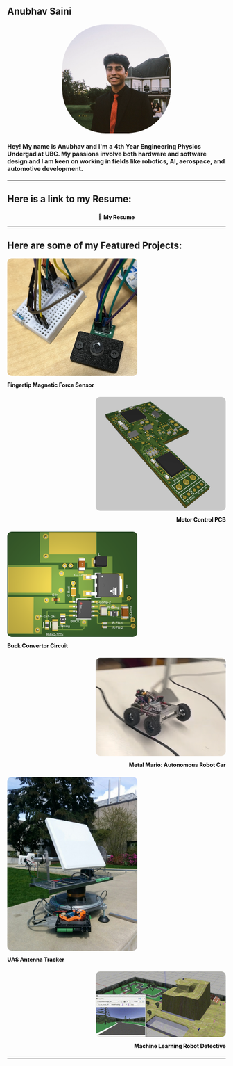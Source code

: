 ## Anubhav Saini

<div style="text-align: center;">
  <img src="docs/assets/ProfilePic1.png" alt="My Photo" style="border-radius: 40%; width: 250px; height: 250px;">
</div>


#### Hey! My name is Anubhav and I'm a **4th Year Engineering Physics Undergad** at UBC. My passions involve both hardware and software design and I am keen on working in fields like robotics, AI, aerospace, and automotive development.

---
## Here is a link to my Resume:
<div style="text-align: center; margin-top: 20px;">
  <a href="docs/assets/Resume - Anubhav Saini.pdf" target="_blank" style="color: black; text-decoration: none; font-size: 0.9em;">
    📄 <strong> My Resume</strong>
  </a>
</div>

___

## Here are some of my Featured Projects:

<div style="text-align: left; margin-bottom: 20px;">
  <a href="/SarcoSensor/" style="text-decoration: none; color: black;">
    <img src="docs/assets/force sensor4.png" alt="Fingertip Magnetic Force Sensor" style="color:black; width: 300px; border-radius: 10px; margin-bottom: 10px;">
    <h3 style="color:black; margin: 0; font-size:0.9em">Fingertip Magnetic Force Sensor</h3>
  </a>
</div>


<div style="text-align: right; margin-bottom: 20px;">
  <a href="/SarcoPCB/" style="text-decoration: none; color: black;">
    <img src="docs/assets/MotorControlPCB.png" alt="Motor Control PCB" style="color:black; width: 300px; border-radius: 10px; margin-bottom: 10px;">
    <h3 style="color:black; margin: 0; font-size:0.9em">Motor Control PCB</h3>
  </a>
</div>

<div style="text-align: left; margin-bottom: 20px;">
  <a href="/UasBuckConvertor/" style="text-decoration: none; color: black;">
    <img src="docs/assets/UASBuck.png" alt="Buck Convertor Circuit" style="color:black; width: 300px; border-radius: 10px; margin-bottom: 10px;">
    <h3 style="color:black; margin: 0; font-size:0.9em">Buck Convertor Circuit</h3>
  </a>
</div>


<div style="text-align: right; margin-bottom: 20px;">
  <a href="/MetalMario/" style="text-decoration: none; color: black;">
    <img src="docs/assets/MarioKart.png" alt="Metal Mario: Autonomous Robot Car" style="color:black; width: 300px; border-radius: 10px; margin-bottom: 10px;">
    <h3 style="color:black; margin: 0; font-size:0.9em">Metal Mario: Autonomous Robot Car</h3>
  </a>
</div>

<div style="text-align: left; margin-bottom: 20px;">
  <a href="/UASantenna/" style="text-decoration: none; color: black;">
    <img src="docs/assets/UasAntenna.png" alt="UAS Antenna Tracker" style="color:black; width: 300px; border-radius: 10px; margin-bottom: 10px;">
    <h3 style="color:black; margin: 0; font-size:0.9em">UAS Antenna Tracker</h3>
  </a>
</div>


<div style="text-align: right; margin-bottom: 20px;">
  <a href="/MLrobot/" style="text-decoration: none; color: black;">
    <img src="docs/assets/MLRobot.png" alt="Machine Learning Robot Detective" style="color:black; width: 300px; border-radius: 10px; margin-bottom: 10px;">
    <h3 style="color:black; margin: 0; font-size:0.9em">Machine Learning Robot Detective</h3>
  </a>
</div>


---
